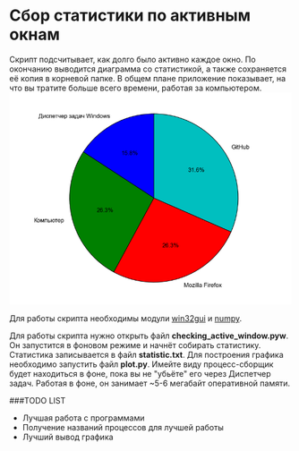 # Сбор статистики по активным окнам
Скрипт подсчитывает, как долго было активно каждое окно. По окончанию выводится диаграмма со статистикой, а также сохраняется её копия в корневой папке. В общем плане приложение показывает, на что вы тратите больше всего времени, работая за компьютером.
![](https://github.com/become-iron/statistics-active-windows/blob/master/plot.png)

Для работы скрипта необходимы модули [win32gui](http://sourceforge.net/projects/pywin32/files/pywin32/) и [numpy](http://sourceforge.net/projects/numpy/files/NumPy).

Для работы скрипта нужно открыть файл **checking_active_window.pyw**. Он запустится в фоновом режиме и начнёт собирать статистику. Статистика записывается в файл **statistic.txt**. Для построения графика необходимо запустить файл **plot.py**.  Имейте виду процесс-сборщик будет находиться в фоне, пока вы не "убьёте" его через Диспетчер задач. Работая в фоне, он занимает ~5-6 мегабайт оперативной памяти. 

###TODO LIST
* Лучшая работа с программами
* Получение названий процессов для лучшей работы
* Лучший вывод графика

